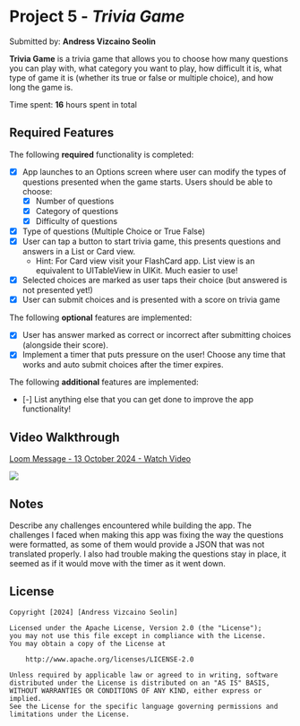 # Project 5 - *Trivia Game*

Submitted by: **Andress Vizcaino Seolin**

**Trivia Game** is a trivia game that allows you to choose how many questions you can play with, what category you want to play, how difficult it is, what type of game it is (whether its true or false or multiple choice), and how long the game is.

Time spent: **16** hours spent in total

## Required Features

The following **required** functionality is completed:

- [x] App launches to an Options screen where user can modify the types of questions presented when the game starts. Users should be able to choose:
  - [x] Number of questions
  - [x] Category of questions
  - [x] Difficulty of questions
- [x] Type of questions (Multiple Choice or True False)
- [x] User can tap a button to start trivia game, this presents questions and answers in a List or Card view.
  - Hint: For Card view visit your FlashCard app. List view is an equivalent to UITableView in UIKit. Much easier to use!
- [x] Selected choices are marked as user taps their choice (but answered is not presented yet!)
- [x] User can submit choices and is presented with a score on trivia game
 
The following **optional** features are implemented:

- [x] User has answer marked as correct or incorrect after submitting choices (alongside their score).
- [x] Implement a timer that puts pressure on the user! Choose any time that works and auto submit choices after the timer expires. 

The following **additional** features are implemented:

- [-] List anything else that you can get done to improve the app functionality!

## Video Walkthrough

<div>
    <a href="https://www.loom.com/share/b598e27c23f54033ae29216aac19616e">
      <p>Loom Message - 13 October 2024 - Watch Video</p>
    </a>
    <a href="https://www.loom.com/share/b598e27c23f54033ae29216aac19616e">
      <img style="max-width:300px;" src="https://cdn.loom.com/sessions/thumbnails/b598e27c23f54033ae29216aac19616e-da0e7c58175eea42-full-play.gif">
    </a>
  </div>

## Notes

Describe any challenges encountered while building the app.
The challenges I faced when making this app was fixing the way the questions were formatted, as some of them would provide a JSON that was not
translated properly. I also had trouble making the questions stay in place, it seemed as if it would move with the timer as it went down.

## License

    Copyright [2024] [Andress Vizcaino Seolin]

    Licensed under the Apache License, Version 2.0 (the "License");
    you may not use this file except in compliance with the License.
    You may obtain a copy of the License at

        http://www.apache.org/licenses/LICENSE-2.0

    Unless required by applicable law or agreed to in writing, software
    distributed under the License is distributed on an "AS IS" BASIS,
    WITHOUT WARRANTIES OR CONDITIONS OF ANY KIND, either express or implied.
    See the License for the specific language governing permissions and
    limitations under the License.
